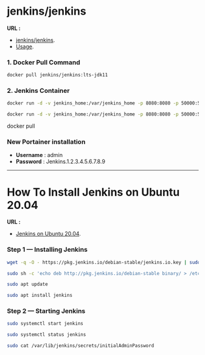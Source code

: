 # jenkins/jenkins
**URL :** 
- [jenkins/jenkins](https://hub.docker.com/r/jenkins/jenkins).
- [Usage](https://github.com/jenkinsci/docker/blob/master/README.md).
### 1. Docker Pull Command
``` sh
docker pull jenkins/jenkins:lts-jdk11
```
### 2. Jenkins Container
``` sh
docker run -d -v jenkins_home:/var/jenkins_home -p 8080:8080 -p 50000:50000 --name=jenkins jenkins/jenkins:lts-jdk11
```
``` sh
docker run -d -v jenkins_home:/var/jenkins_home -p 8080:8080 -p 50000:50000 --name=jenkins jenkins/jenkins:jdk11
```
docker pull 

### New Portainer installation

- **Username** : admin
- **Password** : Jenkins.1.2.3.4.5.6.7.8.9

---


# How To Install Jenkins on Ubuntu 20.04
**URL :** 
- [Jenkins on Ubuntu 20.04](https://www.digitalocean.com/community/tutorials/how-to-install-jenkins-on-ubuntu-20-04).

### Step 1 — Installing Jenkins
``` sh
wget -q -O - https://pkg.jenkins.io/debian-stable/jenkins.io.key | sudo apt-key add -
```

``` sh
sudo sh -c 'echo deb http://pkg.jenkins.io/debian-stable binary/ > /etc/apt/sources.list.d/jenkins.list'
```

``` sh
sudo apt update
```


``` sh
sudo apt install jenkins
```

### Step 2 — Starting Jenkins

``` sh
sudo systemctl start jenkins
```

``` sh
sudo systemctl status jenkins
```

``` sh
sudo cat /var/lib/jenkins/secrets/initialAdminPassword
```
